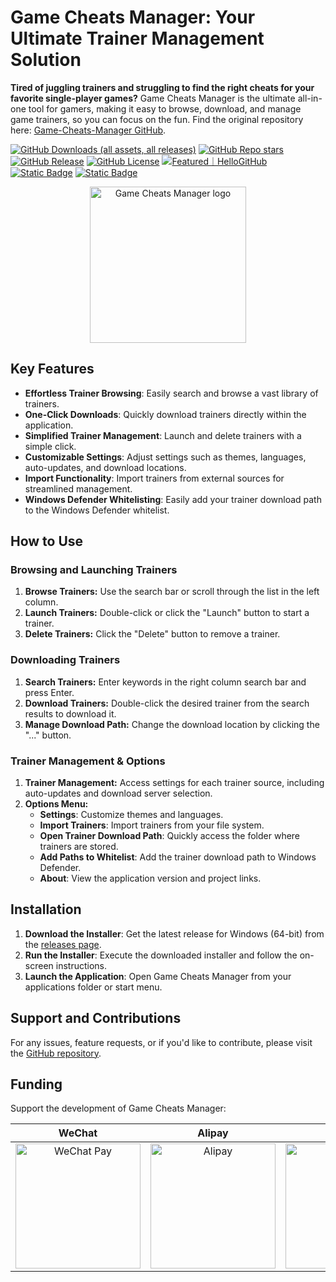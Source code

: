 # Game Cheats Manager: Your Ultimate Trainer Management Solution

**Tired of juggling trainers and struggling to find the right cheats for your favorite single-player games?** Game Cheats Manager is the ultimate all-in-one tool for gamers, making it easy to browse, download, and manage game trainers, so you can focus on the fun. Find the original repository here: [Game-Cheats-Manager GitHub](https://github.com/dyang886/Game-Cheats-Manager).

[![GitHub Downloads (all assets, all releases)](https://img.shields.io/github/downloads/dyang886/Game-Cheats-Manager/total)](https://github.com/dyang886/Game-Cheats-Manager/releases/latest)
[![GitHub Repo stars](https://img.shields.io/github/stars/dyang886/Game-Cheats-Manager?style=flat&color=ffc000)](https://github.com/dyang886/Game-Cheats-Manager/stargazers)
[![GitHub Release](https://img.shields.io/github/v/release/dyang886/Game-Cheats-Manager?link=https%3A%2F%2Fgithub.com%2Fdyang886%2FGame-Cheats-Manager%2Freleases%2Flatest)](https://github.com/dyang886/Game-Cheats-Manager/releases/latest)
[![GitHub License](https://img.shields.io/github/license/dyang886/Game-Cheats-Manager)](https://github.com/dyang886/Game-Cheats-Manager/blob/main/LICENSE)
<a href="https://hellogithub.com/repository/3ca6e8e23401477282ba72d2d8932311" target="_blank"><img src="https://abroad.hellogithub.com/v1/widgets/recommend.svg?rid=3ca6e8e23401477282ba72d2d8932311&claim_uid=UrZOap0AkvuRw7D&theme=small" alt="Featured｜HelloGitHub" /></a>
<a href="https://discord.gg/d627qVyHEF" target="_blank"><img alt="Static Badge" src="https://img.shields.io/badge/Join_Discord-f0f0f0?logo=discord"></a>
<a href="https://pd.qq.com/s/h06qbdey6" target="_blank"><img alt="Static Badge" src="https://img.shields.io/badge/Join_QQ-f0f0f0?logo=qq"></a>

<div align="center">
    <img src="src/assets/logo.png" alt="Game Cheats Manager logo" width="250" />
</div>

## Key Features

*   **Effortless Trainer Browsing**: Easily search and browse a vast library of trainers.
*   **One-Click Downloads**: Quickly download trainers directly within the application.
*   **Simplified Trainer Management**: Launch and delete trainers with a simple click.
*   **Customizable Settings**: Adjust settings such as themes, languages, auto-updates, and download locations.
*   **Import Functionality**: Import trainers from external sources for streamlined management.
*   **Windows Defender Whitelisting**: Easily add your trainer download path to the Windows Defender whitelist.

## How to Use

### Browsing and Launching Trainers
1.  **Browse Trainers:** Use the search bar or scroll through the list in the left column.
2.  **Launch Trainers:** Double-click or click the "Launch" button to start a trainer.
3.  **Delete Trainers:** Click the "Delete" button to remove a trainer.

### Downloading Trainers
1.  **Search Trainers:** Enter keywords in the right column search bar and press Enter.
2.  **Download Trainers:** Double-click the desired trainer from the search results to download it.
3.  **Manage Download Path:** Change the download location by clicking the "..." button.

### Trainer Management & Options
1.  **Trainer Management:** Access settings for each trainer source, including auto-updates and download server selection.
2.  **Options Menu:**
    *   **Settings**: Customize themes and languages.
    *   **Import Trainers**: Import trainers from your file system.
    *   **Open Trainer Download Path**: Quickly access the folder where trainers are stored.
    *   **Add Paths to Whitelist**: Add the trainer download path to Windows Defender.
    *   **About**: View the application version and project links.

## Installation

1.  **Download the Installer**: Get the latest release for Windows (64-bit) from the [releases page](https://github.com/dyang886/Game-Cheats-Manager/releases).
2.  **Run the Installer**: Execute the downloaded installer and follow the on-screen instructions.
3.  **Launch the Application**: Open Game Cheats Manager from your applications folder or start menu.

## Support and Contributions

For any issues, feature requests, or if you'd like to contribute, please visit the [GitHub repository](https://github.com/dyang886/Game-Cheats-Manager).

## Funding

Support the development of Game Cheats Manager:

|                            WeChat                            |                          Alipay                          |                          QQ                          |
| :----------------------------------------------------------: | :------------------------------------------------------: | :--------------------------------------------------: |
| <img src="src/assets/wechat.png" alt="WeChat Pay" width="200" /> | <img src="src/assets/alipay.png" alt="Alipay" width="200" /> | <img src="src/assets/qq.png" alt="QQ Pay" width="200" /> |